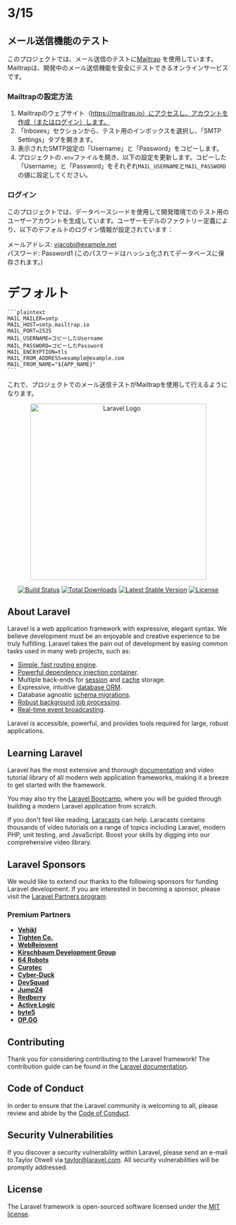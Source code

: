 # 3/15


## メール送信機能のテスト

このプロジェクトでは、メール送信のテストに[Mailtrap](https://mailtrap.io)  を使用しています。Mailtrapは、開発中のメール送信機能を安全にテストできるオンラインサービスです。

### Mailtrapの設定方法

1. Mailtrapのウェブサイト（https://mailtrap.io）にアクセスし、アカウントを作成（またはログイン）します。
2. 「Inboxes」セクションから、テスト用のインボックスを選択し、「SMTP Settings」タブを開きます。
3. 表示されたSMTP設定の「Username」と「Password」をコピーします。
4. プロジェクトの`.env`ファイルを開き、以下の設定を更新します。コピーした「Username」と「Password」をそれぞれ`MAIL_USERNAME`と`MAIL_PASSWORD`の値に設定してください。


### ログイン

このプロジェクトでは、データベースシードを使用して開発環境でのテスト用のユーザーアカウントを生成しています。ユーザーモデルのファクトリー定義により、以下のデフォルトのログイン情報が設定されています：

メールアドレス: vjacobi@example.net  
パスワード: Password1 (このパスワードはハッシュ化されてデータベースに保存されます。)





# デフォルト
    ```plaintext
    MAIL_MAILER=smtp
    MAIL_HOST=smtp.mailtrap.io
    MAIL_PORT=2525
    MAIL_USERNAME=コピーしたUsername
    MAIL_PASSWORD=コピーしたPassword
    MAIL_ENCRYPTION=tls
    MAIL_FROM_ADDRESS=example@example.com
    MAIL_FROM_NAME="${APP_NAME}"
    ```

これで、プロジェクトでのメール送信テストがMailtrapを使用して行えるようになります。








<p align="center"><a href="https://laravel.com" target="_blank"><img src="https://raw.githubusercontent.com/laravel/art/master/logo-lockup/5%20SVG/2%20CMYK/1%20Full%20Color/laravel-logolockup-cmyk-red.svg" width="400" alt="Laravel Logo"></a></p>

<p align="center">
<a href="https://github.com/laravel/framework/actions"><img src="https://github.com/laravel/framework/workflows/tests/badge.svg" alt="Build Status"></a>
<a href="https://packagist.org/packages/laravel/framework"><img src="https://img.shields.io/packagist/dt/laravel/framework" alt="Total Downloads"></a>
<a href="https://packagist.org/packages/laravel/framework"><img src="https://img.shields.io/packagist/v/laravel/framework" alt="Latest Stable Version"></a>
<a href="https://packagist.org/packages/laravel/framework"><img src="https://img.shields.io/packagist/l/laravel/framework" alt="License"></a>
</p>

## About Laravel

Laravel is a web application framework with expressive, elegant syntax. We believe development must be an enjoyable and creative experience to be truly fulfilling. Laravel takes the pain out of development by easing common tasks used in many web projects, such as:

- [Simple, fast routing engine](https://laravel.com/docs/routing).
- [Powerful dependency injection container](https://laravel.com/docs/container).
- Multiple back-ends for [session](https://laravel.com/docs/session) and [cache](https://laravel.com/docs/cache) storage.
- Expressive, intuitive [database ORM](https://laravel.com/docs/eloquent).
- Database agnostic [schema migrations](https://laravel.com/docs/migrations).
- [Robust background job processing](https://laravel.com/docs/queues).
- [Real-time event broadcasting](https://laravel.com/docs/broadcasting).

Laravel is accessible, powerful, and provides tools required for large, robust applications.

## Learning Laravel

Laravel has the most extensive and thorough [documentation](https://laravel.com/docs) and video tutorial library of all modern web application frameworks, making it a breeze to get started with the framework.

You may also try the [Laravel Bootcamp](https://bootcamp.laravel.com), where you will be guided through building a modern Laravel application from scratch.

If you don't feel like reading, [Laracasts](https://laracasts.com) can help. Laracasts contains thousands of video tutorials on a range of topics including Laravel, modern PHP, unit testing, and JavaScript. Boost your skills by digging into our comprehensive video library.

## Laravel Sponsors

We would like to extend our thanks to the following sponsors for funding Laravel development. If you are interested in becoming a sponsor, please visit the [Laravel Partners program](https://partners.laravel.com).

### Premium Partners

- **[Vehikl](https://vehikl.com/)**
- **[Tighten Co.](https://tighten.co)**
- **[WebReinvent](https://webreinvent.com/)**
- **[Kirschbaum Development Group](https://kirschbaumdevelopment.com)**
- **[64 Robots](https://64robots.com)**
- **[Curotec](https://www.curotec.com/services/technologies/laravel/)**
- **[Cyber-Duck](https://cyber-duck.co.uk)**
- **[DevSquad](https://devsquad.com/hire-laravel-developers)**
- **[Jump24](https://jump24.co.uk)**
- **[Redberry](https://redberry.international/laravel/)**
- **[Active Logic](https://activelogic.com)**
- **[byte5](https://byte5.de)**
- **[OP.GG](https://op.gg)**

## Contributing

Thank you for considering contributing to the Laravel framework! The contribution guide can be found in the [Laravel documentation](https://laravel.com/docs/contributions).

## Code of Conduct

In order to ensure that the Laravel community is welcoming to all, please review and abide by the [Code of Conduct](https://laravel.com/docs/contributions#code-of-conduct).

## Security Vulnerabilities

If you discover a security vulnerability within Laravel, please send an e-mail to Taylor Otwell via [taylor@laravel.com](mailto:taylor@laravel.com). All security vulnerabilities will be promptly addressed.

## License

The Laravel framework is open-sourced software licensed under the [MIT license](https://opensource.org/licenses/MIT).
